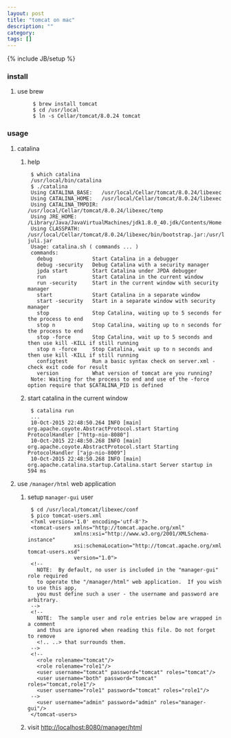 ```yaml
---
layout: post
title: "tomcat on mac"
description: ""
category: 
tags: []
---
```

{% include JB/setup %}


### install

1. use brew

            $ brew install tomcat
            $ cd /usr/local
            $ ln -s Cellar/tomcat/8.0.24 tomcat

### usage

1. catalina

    1. help

            $ which catalina
            /usr/local/bin/catalina
            $ ./catalina 
            Using CATALINA_BASE:   /usr/local/Cellar/tomcat/8.0.24/libexec
            Using CATALINA_HOME:   /usr/local/Cellar/tomcat/8.0.24/libexec
            Using CATALINA_TMPDIR: /usr/local/Cellar/tomcat/8.0.24/libexec/temp
            Using JRE_HOME:        /Library/Java/JavaVirtualMachines/jdk1.8.0_40.jdk/Contents/Home
            Using CLASSPATH:       /usr/local/Cellar/tomcat/8.0.24/libexec/bin/bootstrap.jar:/usr/local/Cellar/tomcat/8.0.24/libexec/bin/tomcat-juli.jar
            Usage: catalina.sh ( commands ... )
            commands:
              debug             Start Catalina in a debugger
              debug -security   Debug Catalina with a security manager
              jpda start        Start Catalina under JPDA debugger
              run               Start Catalina in the current window
              run -security     Start in the current window with security manager
              start             Start Catalina in a separate window
              start -security   Start in a separate window with security manager
              stop              Stop Catalina, waiting up to 5 seconds for the process to end
              stop n            Stop Catalina, waiting up to n seconds for the process to end
              stop -force       Stop Catalina, wait up to 5 seconds and then use kill -KILL if still running
              stop n -force     Stop Catalina, wait up to n seconds and then use kill -KILL if still running
              configtest        Run a basic syntax check on server.xml - check exit code for result
              version           What version of tomcat are you running?
            Note: Waiting for the process to end and use of the -force option require that $CATALINA_PID is defined

    1. start catalina in the current window

            $ catalina run
            ...
            10-Oct-2015 22:48:50.264 INFO [main] org.apache.coyote.AbstractProtocol.start Starting ProtocolHandler ["http-nio-8080"]
            10-Oct-2015 22:48:50.268 INFO [main] org.apache.coyote.AbstractProtocol.start Starting ProtocolHandler ["ajp-nio-8009"]
            10-Oct-2015 22:48:50.268 INFO [main] org.apache.catalina.startup.Catalina.start Server startup in 594 ms

1. use `/manager/html` web application

    1. setup `manager-gui` user

            $ cd /usr/local/tomcat/libexec/conf
            $ pico tomcat-users.xml
            <?xml version='1.0' encoding='utf-8'?>
            <tomcat-users xmlns="http://tomcat.apache.org/xml"
                          xmlns:xsi="http://www.w3.org/2001/XMLSchema-instance"
                          xsi:schemaLocation="http://tomcat.apache.org/xml tomcat-users.xsd"
                          version="1.0">
            <!--
              NOTE:  By default, no user is included in the "manager-gui" role required
              to operate the "/manager/html" web application.  If you wish to use this app,
              you must define such a user - the username and password are arbitrary.
            -->
            <!--
              NOTE:  The sample user and role entries below are wrapped in a comment
              and thus are ignored when reading this file. Do not forget to remove
              <!.. ..> that surrounds them.
            -->
            <!--
              <role rolename="tomcat"/>
              <role rolename="role1"/>
              <user username="tomcat" password="tomcat" roles="tomcat"/>
              <user username="both" password="tomcat" roles="tomcat,role1"/>
              <user username="role1" password="tomcat" roles="role1"/>
            -->
              <user username="admin" password="admin" roles="manager-gui"/>
            </tomcat-users>

    1. visit [http://localhost:8080/manager/html](http://localhost:8080/manager/html)
